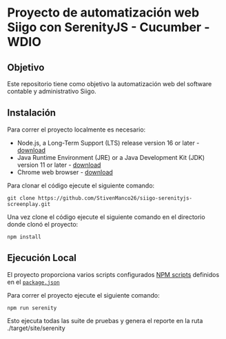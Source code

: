 # Proyecto de automatización web Siigo con SerenityJS - Cucumber - WDIO

## Objetivo

Este repositorio tiene como objetivo la automatización web del software contable y administrativo Siigo.

## Instalación

Para correr el proyecto localmente es necesario:
- Node.js, a Long-Term Support (LTS) release version 16 or later - [download](https://nodejs.org/en/)
- Java Runtime Environment (JRE) or a Java Development Kit (JDK) version 11 or later - [download](https://adoptopenjdk.net/)
- Chrome web browser - [download](https://www.google.co.uk/chrome/)

Para clonar el código ejecute el siguiente comando:
```
git clone https://github.com/StivenManco26/siigo-serenityjs-screenplay.git
```

Una vez clone el código ejecute el siguiente comando en el directorio donde clonó el proyecto:
```
npm install
```

## Ejecución Local

El proyecto proporciona varios scripts configurados [NPM scripts](https://docs.npmjs.com/cli/v6/using-npm/scripts) definidos en el [`package.json`](package.json)

Para correr el proyecto ejecute el siguiente comando:

```
npm run serenity 
```

Esto ejecuta todas las suite de pruebas y genera el reporte en la ruta ./target/site/serenity